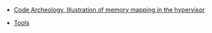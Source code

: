 
- [Code Archeology, Illustration of memory mapping in the hypervisor](https://github.com/malus-brandywine/malus-brandywine/blob/master/gunyah/MemoryMappingAndUsage.png)

- [Tools](https://github.com/malus-brandywine/malus-brandywine/blob/master/tools/tools.md)




